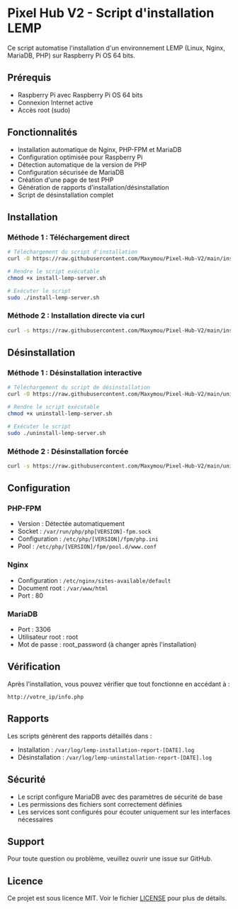 # Pixel Hub V2 - Script d'installation LEMP

Ce script automatise l'installation d'un environnement LEMP (Linux, Nginx, MariaDB, PHP) sur Raspberry Pi OS 64 bits.

## Prérequis

- Raspberry Pi avec Raspberry Pi OS 64 bits
- Connexion Internet active
- Accès root (sudo)

## Fonctionnalités

- Installation automatique de Nginx, PHP-FPM et MariaDB
- Configuration optimisée pour Raspberry Pi
- Détection automatique de la version de PHP
- Configuration sécurisée de MariaDB
- Création d'une page de test PHP
- Génération de rapports d'installation/désinstallation
- Script de désinstallation complet

## Installation

### Méthode 1 : Téléchargement direct

```bash
# Téléchargement du script d'installation
curl -O https://raw.githubusercontent.com/Maxymou/Pixel-Hub-V2/main/install-lemp-server.sh

# Rendre le script exécutable
chmod +x install-lemp-server.sh

# Exécuter le script
sudo ./install-lemp-server.sh
```

### Méthode 2 : Installation directe via curl

```bash
curl -s https://raw.githubusercontent.com/Maxymou/Pixel-Hub-V2/main/install-lemp-server.sh | sudo bash
```

## Désinstallation

### Méthode 1 : Désinstallation interactive

```bash
# Téléchargement du script de désinstallation
curl -O https://raw.githubusercontent.com/Maxymou/Pixel-Hub-V2/main/uninstall-lemp-server.sh

# Rendre le script exécutable
chmod +x uninstall-lemp-server.sh

# Exécuter le script
sudo ./uninstall-lemp-server.sh
```

### Méthode 2 : Désinstallation forcée

```bash
curl -s https://raw.githubusercontent.com/Maxymou/Pixel-Hub-V2/main/uninstall-lemp-server.sh | sudo bash -s -- -f
```

## Configuration

### PHP-FPM
- Version : Détectée automatiquement
- Socket : `/var/run/php/php[VERSION]-fpm.sock`
- Configuration : `/etc/php/[VERSION]/fpm/php.ini`
- Pool : `/etc/php/[VERSION]/fpm/pool.d/www.conf`

### Nginx
- Configuration : `/etc/nginx/sites-available/default`
- Document root : `/var/www/html`
- Port : 80

### MariaDB
- Port : 3306
- Utilisateur root : root
- Mot de passe : root_password (à changer après l'installation)

## Vérification

Après l'installation, vous pouvez vérifier que tout fonctionne en accédant à :
```
http://votre_ip/info.php
```

## Rapports

Les scripts génèrent des rapports détaillés dans :
- Installation : `/var/log/lemp-installation-report-[DATE].log`
- Désinstallation : `/var/log/lemp-uninstallation-report-[DATE].log`

## Sécurité

- Le script configure MariaDB avec des paramètres de sécurité de base
- Les permissions des fichiers sont correctement définies
- Les services sont configurés pour écouter uniquement sur les interfaces nécessaires

## Support

Pour toute question ou problème, veuillez ouvrir une issue sur GitHub.

## Licence

Ce projet est sous licence MIT. Voir le fichier [LICENSE](LICENSE) pour plus de détails. 